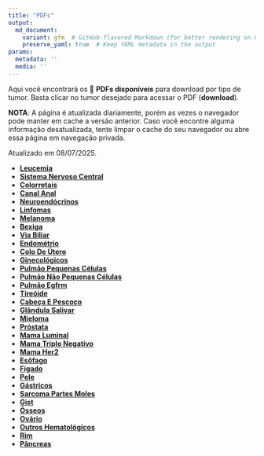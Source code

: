 ```yaml
---
title: "PDFs"
output: 
  md_document:
    variant: gfm  # GitHub-flavored Markdown (for better rendering on GitHub)
    preserve_yaml: true  # Keep YAML metadata in the output
params:
  metadata: ''
  media: ''
---
```


<script async src="https://scripts.simpleanalyticscdn.com/latest.js"></script>

Aqui você encontrará os 📝 **PDFs disponíveis** para download por tipo
de tumor. Basta clicar no tumor desejado para acessar o PDF
(**download**).

**NOTA**: A página é atualizada diariamente, porém as vezes o navegador
pode manter em cache a versão anterior. Caso você encontre alguma
informação desatualizada, tente limpar o cache do seu navegador ou abre
essa página em navegação privada.

Atualizado em 08/07/2025.

- [**Leucemia**](https://coeoralmeds-e768.restdb.io/media/686cabb2f63b804800201873?download=true)
- [**Sistema Nervoso
  Central**](https://coeoralmeds-e768.restdb.io/media/686cabb3f63b804800201876?download=true)
- [**Colorretais**](https://coeoralmeds-e768.restdb.io/media/686cabb5f63b80480020187b?download=true)
- [**Canal
  Anal**](https://coeoralmeds-e768.restdb.io/media/686cabb7f63b80480020187d?download=true)
- [**Neuroendócrinos**](https://coeoralmeds-e768.restdb.io/media/686cabb8f63b80480020187f?download=true)
- [**Linfomas**](https://coeoralmeds-e768.restdb.io/media/686cabb9f63b804800201881?download=true)
- [**Melanoma**](https://coeoralmeds-e768.restdb.io/media/686cabbbf63b804800201883?download=true)
- [**Bexiga**](https://coeoralmeds-e768.restdb.io/media/686cabbcf63b804800201885?download=true)
- [**Via
  Biliar**](https://coeoralmeds-e768.restdb.io/media/686cabbef63b804800201887?download=true)
- [**Endométrio**](https://coeoralmeds-e768.restdb.io/media/686cabbff63b804800201889?download=true)
- [**Colo De
  Útero**](https://coeoralmeds-e768.restdb.io/media/686cabc0f63b80480020188b?download=true)
- [**Ginecológicos**](https://coeoralmeds-e768.restdb.io/media/686cabc1f63b80480020188d?download=true)
- [**Pulmão Pequenas
  Células**](https://coeoralmeds-e768.restdb.io/media/686cabc2f63b80480020188e?download=true)
- [**Pulmão Não Pequenas
  Células**](https://coeoralmeds-e768.restdb.io/media/686cabc4f63b804800201891?download=true)
- [**Pulmão
  Egfrm**](https://coeoralmeds-e768.restdb.io/media/686cabc6f63b804800201893?download=true)
- [**Tireóide**](https://coeoralmeds-e768.restdb.io/media/686cabc8f63b804800201897?download=true)
- [**Cabeça E
  Pescoço**](https://coeoralmeds-e768.restdb.io/media/686cabc9f63b804800201899?download=true)
- [**Glândula
  Salivar**](https://coeoralmeds-e768.restdb.io/media/686cabcbf63b80480020189b?download=true)
- [**Mieloma**](https://coeoralmeds-e768.restdb.io/media/686cabccf63b80480020189d?download=true)
- [**Próstata**](https://coeoralmeds-e768.restdb.io/media/686cabcdf63b80480020189f?download=true)
- [**Mama
  Luminal**](https://coeoralmeds-e768.restdb.io/media/686cabd0f63b8048002018a3?download=true)
- [**Mama Triplo
  Negativo**](https://coeoralmeds-e768.restdb.io/media/686cabd1f63b8048002018a5?download=true)
- [**Mama
  Her2**](https://coeoralmeds-e768.restdb.io/media/686cabd2f63b8048002018a7?download=true)
- [**Esôfago**](https://coeoralmeds-e768.restdb.io/media/686cabd3f63b8048002018a9?download=true)
- [**Fígado**](https://coeoralmeds-e768.restdb.io/media/686cabd5f63b8048002018ab?download=true)
- [**Pele**](https://coeoralmeds-e768.restdb.io/media/686cabd7f63b8048002018ad?download=true)
- [**Gástricos**](https://coeoralmeds-e768.restdb.io/media/686cabd8f63b8048002018af?download=true)
- [**Sarcoma Partes
  Moles**](https://coeoralmeds-e768.restdb.io/media/686cabd9f63b8048002018b1?download=true)
- [**Gist**](https://coeoralmeds-e768.restdb.io/media/686cabdaf63b8048002018b3?download=true)
- [**Ósseos**](https://coeoralmeds-e768.restdb.io/media/686cabdcf63b8048002018b5?download=true)
- [**Ovário**](https://coeoralmeds-e768.restdb.io/media/686cabdef63b8048002018b7?download=true)
- [**Outros
  Hematológicos**](https://coeoralmeds-e768.restdb.io/media/686cabdff63b8048002018b9?download=true)
- [**Rim**](https://coeoralmeds-e768.restdb.io/media/686cabe0f63b8048002018bb?download=true)
- [**Pâncreas**](https://coeoralmeds-e768.restdb.io/media/686cabe1f63b8048002018bd?download=true)
